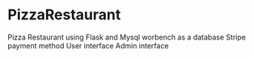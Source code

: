 # PizzaRestaurant
Pizza Restaurant using Flask and Mysql  worbench as a database
Stripe payment method 
User interface
Admin interface
